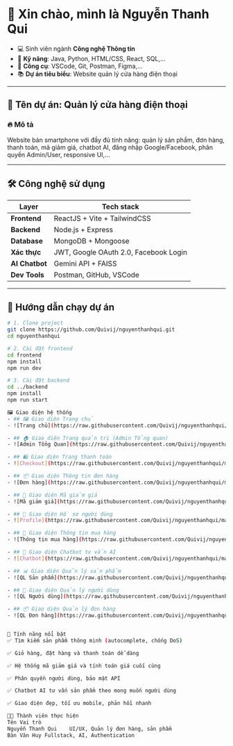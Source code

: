 # 👋 Xin chào, mình là **Nguyễn Thanh Qui**

- 💻 Sinh viên ngành **Công nghệ Thông tin**
- 🔧 **Kỹ năng**: Java, Python, HTML/CSS, React, SQL,...
- 🧰 **Công cụ**: VSCode, Git, Postman, Figma,...
- 📚 **Dự án tiêu biểu**: Website quản lý cửa hàng điện thoại

---

## 📱 Tên dự án: **Quản lý cửa hàng điện thoại**

### 🔥 Mô tả
Website bán smartphone với đầy đủ tính năng: quản lý sản phẩm, đơn hàng, thanh toán, mã giảm giá, chatbot AI, đăng nhập Google/Facebook, phân quyền Admin/User, responsive UI,...

---

## 🛠️ Công nghệ sử dụng

| Layer | Tech stack |
|-------|------------|
| **Frontend** | ReactJS + Vite + TailwindCSS |
| **Backend** | Node.js + Express |
| **Database** | MongoDB + Mongoose |
| **Xác thực** | JWT, Google OAuth 2.0, Facebook Login |
| **AI Chatbot** | Gemini API + FAISS |
| **Dev Tools** | Postman, GitHub, VSCode |

---

## 🚀 Hướng dẫn chạy dự án

```bash
# 1. Clone project
git clone https://github.com/Quivij/nguyenthanhqui.git
cd nguyenthanhqui

# 2. Cài đặt frontend
cd frontend
npm install
npm run dev

# 3. Cài đặt backend
cd ../backend
npm install
npm run start

🖼️ Giao diện hệ thống
- ## 🖼️ Giao diện Trang chủ  
- ![Trang chủ](https://raw.githubusercontent.com/Quivij/nguyenthanhqui/main/frontend/public/images/home.png)

- ## 🏠 Giao diện Trang quản trị (Admin Tổng quan)  
- ![Admin Tổng Quan](https://raw.githubusercontent.com/Quivij/nguyenthanhqui/main/frontend/public/images/admin-tong-quan.png)

- ## 🛍️ Giao diện Trang thanh toán  
- ![Checkout](https://raw.githubusercontent.com/Quivij/nguyenthanhqui/main/frontend/public/images/checkout.png)

- ## 📦 Giao diện Thông tin đơn hàng  
- ![Đơn hàng](https://raw.githubusercontent.com/Quivij/nguyenthanhqui/main/frontend/public/images/donhang.png)

- ## 🔖 Giao diện Mã giảm giá  
- ![Mã giảm giá](https://raw.githubusercontent.com/Quivij/nguyenthanhqui/main/frontend/public/images/ma-giam-gia.png)

- ## 👤 Giao diện Hồ sơ người dùng  
- ![Profile](https://raw.githubusercontent.com/Quivij/nguyenthanhqui/main/frontend/public/images/profile.png)

- ## 🛒 Giao diện Thông tin mua hàng  
- ![Thông tin mua hàng](https://raw.githubusercontent.com/Quivij/nguyenthanhqui/main/frontend/public/images/thongtinmuahang.png)

- ## 🤖 Giao diện Chatbot tư vấn AI  
- ![Chatbot](https://raw.githubusercontent.com/Quivij/nguyenthanhqui/main/frontend/public/images/chatbot.png)

- ## 📊 Giao diện Quản lý sản phẩm  
- ![QL Sản phẩm](https://raw.githubusercontent.com/Quivij/nguyenthanhqui/main/frontend/public/images/quan-ly-san-pham.png)

- ## 👥 Giao diện Quản lý người dùng  
- ![QL Người dùng](https://raw.githubusercontent.com/Quivij/nguyenthanhqui/main/frontend/public/images/quan-ly-nguoi-dung.png)

- ## 📦 Giao diện Quản lý đơn hàng  
- ![QL Đơn hàng](https://raw.githubusercontent.com/Quivij/nguyenthanhqui/main/frontend/public/images/quan-ly-don-hang.png)


📌 Tính năng nổi bật
✅ Tìm kiếm sản phẩm thông minh (autocomplete, chống DoS)

✅ Giỏ hàng, đặt hàng và thanh toán dễ dàng

✅ Hệ thống mã giảm giá và tính toán giá cuối cùng

✅ Phân quyền người dùng, bảo mật API

✅ Chatbot AI tư vấn sản phẩm theo mong muốn người dùng

✅ Giao diện đẹp, tối ưu mobile, phản hồi nhanh

👨‍💻 Thành viên thực hiện
Tên	Vai trò
Nguyễn Thanh Qui	UI/UX, Quản lý đơn hàng, sản phẩm
Bàn Văn Huy	Fullstack, AI, Authentication

